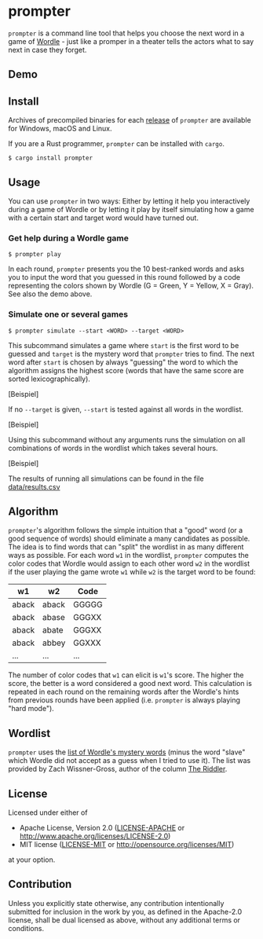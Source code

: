 # prompter

`prompter` is a command line tool that helps you choose the next word in a game of [Wordle](https://www.nytimes.com/games/wordle/index.html) - just like a promper in a theater tells the actors what to say next in case they forget.

## Demo

## Install

Archives of precompiled binaries for each [release](https://github.com/noeddl/prompter/releases) of `prompter` are available for Windows, macOS and Linux.

If you are a Rust programmer, `prompter` can be installed with `cargo`.

```
$ cargo install prompter
```

## Usage

You can use `prompter` in two ways: Either by letting it help you interactively during a game of Wordle or by letting it play by itself simulating how a game with a certain start and target word would have turned out.

### Get help during a Wordle game

```
$ prompter play
```

In each round, `prompter` presents you the 10 best-ranked words and asks you to input the word that you guessed in this round followed by a code representing the colors shown by Wordle (G = Green, Y = Yellow, X = Gray). See also the demo above.

### Simulate one or several games

```
$ prompter simulate --start <WORD> --target <WORD>
```

This subcommand simulates a game where `start` is the first word to be guessed and `target` is the mystery word that `prompter` tries to find. The next word after `start` is chosen by always "guessing" the word to which the algorithm assigns the highest score (words that have the same score are sorted lexicographically).

[Beispiel]

If no `--target` is given, `--start` is tested against all words in the wordlist.

[Beispiel]

Using this subcommand without any arguments runs the simulation on all combinations of words in the wordlist which takes several hours.

[Beispiel]

The results of running all simulations can be found in the file [data/results.csv](https://github.com/noeddl/prompter/blob/main/data/results.csv)

## Algorithm

`prompter`'s algorithm follows the simple intuition that a "good" word (or a good sequence of words) should eliminate a many candidates as possible. The idea is to find words that can "split" the wordlist in as many different ways as possible. For each word `w1` in the wordlist, `prompter` computes the color codes that Wordle would assign to each other word `w2` in the wordlist if the user playing the game wrote `w1` while `w2` is the target word to be found:

|  w1   |  w2   | Code  |
|-------|-------|-------|
| aback | aback | GGGGG |
| aback | abase | GGGXX |
| aback | abate | GGGXX |
| aback | abbey | GGXXX |
| ...   | ...   | ...   |

The number of color codes that `w1` can elicit is `w1`'s score. The higher the score, the better is a word considered a good next word. This calculation is repeated in each round on the remaining words after the Wordle's hints from previous rounds have been applied (i.e. `prompter` is always playing "hard mode").

## Wordlist

`prompter` uses the [list of Wordle's mystery words](https://docs.google.com/spreadsheets/d/1-M0RIVVZqbeh0mZacdAsJyBrLuEmhKUhNaVAI-7pr2Y/edit#gid=0) (minus the word "slave" which Wordle did not accept as a guess when I tried to use it). The list was provided by Zach Wissner-Gross, author of the column [The Riddler](https://fivethirtyeight.com/features/when-the-riddler-met-wordle/).

## License

Licensed under either of

 * Apache License, Version 2.0
   ([LICENSE-APACHE](LICENSE-APACHE) or http://www.apache.org/licenses/LICENSE-2.0)
 * MIT license
   ([LICENSE-MIT](LICENSE-MIT) or http://opensource.org/licenses/MIT)

at your option.

## Contribution

Unless you explicitly state otherwise, any contribution intentionally submitted
for inclusion in the work by you, as defined in the Apache-2.0 license, shall be
dual licensed as above, without any additional terms or conditions.